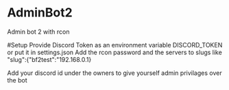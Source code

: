 # AdminBot2
Admin bot 2 with rcon

#Setup
Provide Discord Token as an environment variable DISCORD_TOKEN or put it in settings.json 
Add the rcon password and the servers to slugs like
"slug":{"bf2test":"192.168.0.1}

Add your discord id under the owners to give yourself admin privilages over the bot